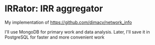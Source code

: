 # IRRator: IRR aggregator

My implementation of https://github.com/dimacv/network_info

I'll use MongoDB for primary work and data analysis. 
Later, I'll save it in PostgreSQL for faster and more convenient work